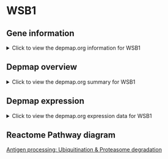 <h1>WSB1</h1>

<h2>Gene information</h2>
<details>
  <summary>Click to view the depmap.org information for WSB1</summary>
  <iframe src="https://depmap.org/portal/gene/WSB1?tab=about" style="border:none;width:100%;height:800px"></iframe>
</details>

<h2>Depmap overview</h2>
<details>
  <summary>Click to view the depmap.org summary for WSB1</summary>
  <iframe src="https://depmap.org/portal/gene/WSB1?tab=overview" style="border:none;width:100%;height:800px"></iframe>
</details>

<h2>Depmap expression</h2>
<details>
  <summary>Click to view the depmap.org expression data for WSB1</summary>
  <iframe src="https://depmap.org/portal/gene/WSB1?tab=characterization" style="border:none;width:100%;height:800px"></iframe>
</details>



<h2>Reactome Pathway diagram</h2>
<a href="https://reactome.org/PathwayBrowser/#/R-HSA-983168" target="_BLANK">Antigen processing: Ubiquitination & Proteasome degradation</a>



